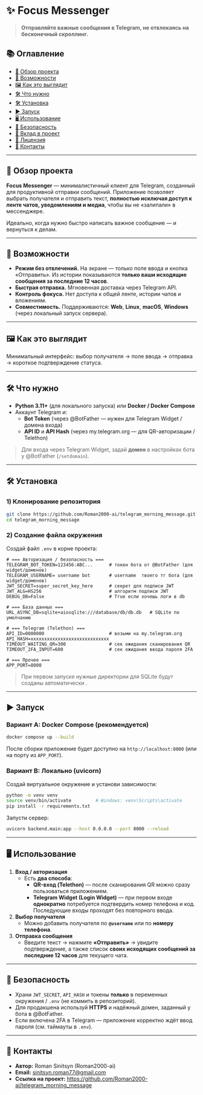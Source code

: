 # ✨ Focus Messenger

> **Отправляйте важные сообщения в Telegram, не отвлекаясь на бесконечный скроллинг.**

## 📚 Оглавление
- [🎯 Обзор проекта](#-обзор-проекта)
- [🚀 Возможности](#-возможности)
- [🖼️ Как это выглядит](#️-как-это-выглядит)
- [🛠️ Что нужно](#️-что-нужно)
- [🛠️ Установка](#-установка)
- [▶️ Запуск](#️-запуск)
- [🖥️ Использование](#️-использование)
- [🔐 Безопасность](#-безопасность)
- [🤝 Вклад в проект](#-вклад-в-проект)
- [📜 Лицензия](#-лицензия)
- [👤 Контакты](#-контакты)

---

## 🎯 Обзор проекта

**Focus Messenger** — минималистичный клиент для Telegram, созданный для продуктивной отправки сообщений. Приложение позволяет выбрать получателя и отправить текст, **полностью исключая доступ к ленте чатов, уведомлениям и медиа**, чтобы вы не «залипали» в мессенджере.

Идеально, когда нужно быстро написать важное сообщение — и вернуться к делам.

---

## 🚀 Возможности

- **Режим без отвлечений.** На экране — только поле ввода и кнопка «Отправить». Из истории показываются **только ваши исходящие сообщения за последние 12 часов**.
- **Быстрая отправка.** Мгновенная доставка через Telegram API.
- **Контроль фокуса.** Нет доступа к общей ленте, истории чатов и вложениям.
- **Совместимость.** Поддерживаются: **Web**, **Linux**, **macOS**, **Windows** (через локальный запуск сервера).

---

## 🖼️ Как это выглядит

Минимальный интерфейс: выбор получателя → поле ввода → отправка → короткое подтверждение статуса.

---

## 🛠️ Что нужно

- **Python 3.11+** (для локального запуска) или **Docker / Docker Compose**  
- Аккаунт Telegram и:
  - **Bot Token** (через @BotFather — нужен для Telegram Widget / домена входа)
  - **API ID** и **API Hash** (через my.telegram.org — для QR-авторизации / Telethon)

> Для входа через Telegram Widget, задай **домен** в настройках бота у @BotFather (`/setdomain`).

---

## 🛠️ Установка

### 1) Клонирование репозитория
```bash
git clone https://github.com/Roman2000-ai/telegram_morning_message.git
cd telegram_morning_message
```

### 2) Создание файла окружения
Создай файл `.env` в корне проекта:

```env
# === Авторизация / безопасность ===
TELEGRAM_BOT_TOKEN=123456:ABC...      # токен бота от @BotFather (для widget/доменов)
TELEGRAM_USERNAME= username bot       # username  твоего тг бота (для widget/доменов)
JWT_SECRET=super_secret_key_here      # секрет для подписи JWT
JWT_ALG=HS256                         # алгоритм подписи JWT
DEBUG_DB=False                        # True если хочешь логи в db

# === База данных ===
URL_ASYNC_DB=sqlite+aiosqlite:///database/db/db.db   # SQLite по умолчанию

# === Telegram (Telethon) ===
API_ID=0000000                        # возьми на my.telegram.org
API_HASH=xxxxxxxxxxxxxxxxxxxxxxxxxxxxx
TIMEOUT_WAITING_QR=300                # сек ожидания сканирования QR
TIMEOUT_2FA_INPUT=600                 # сек ожидания ввода пароля 2FA

# === Прочее ===
APP_PORT=8000
```

> При первом запуске нужные директории для SQLite будут созданы автоматически .

---

## ▶️ Запуск

### Вариант A: Docker Compose (рекомендуется)
```bash
docker compose up --build
```
После сборки приложение будет доступно на `http://localhost:8000` (или на порту из `APP_PORT`).

### Вариант B: Локально (uvicorn)
Создай виртуальное окружение и установи зависимости:
```bash
python -m venv venv
source venv/bin/activate         # Windows: venv\Scripts\activate
pip install -r requirements.txt
```

Запусти сервер:
```bash
uvicorn backend.main:app --host 0.0.0.0 --port 8000 --reload
```

---

## 🖥️ Использование

1. **Вход / авторизация**
   - Есть **два способа**:
     - **QR-вход (Telethon)** — после сканирования QR можно сразу пользоваться приложением.
     - **Telegram Widget (Login Widget)** — при первом входе **однократно** потребуется подтвердить номер телефона и код. Последующие входы проходят без повторного ввода.
2. **Выбор получателя**
   - Можно добавить получателя по **`@username`** или по **номеру телефона**.
3. **Отправка сообщения**
   - Введите текст → нажмите **«Отправить»** → увидите подтверждение, а также список **своих исходящих сообщений за последние 12 часов** для текущего чата.

---

## 🔐 Безопасность

- Храни `JWT_SECRET`, `API_HASH` и токены **только** в переменных окружения / `.env` (не коммить в репозиторий).
- Для продакшена используй **HTTPS** и надёжный домен, заданный у бота в @BotFather.
- Если включена 2FA в Telegram — приложение корректно ждёт ввод пароля (см. таймауты в `.env`).

---



## 👤 Контакты

- **Автор:** Roman Sinitsyn (Roman2000-ai)  
- **Email:** sinitsyn.roman77@gmail.com  
- **Ссылка на проект:** https://github.com/Roman2000-ai/telegram_morning_message
